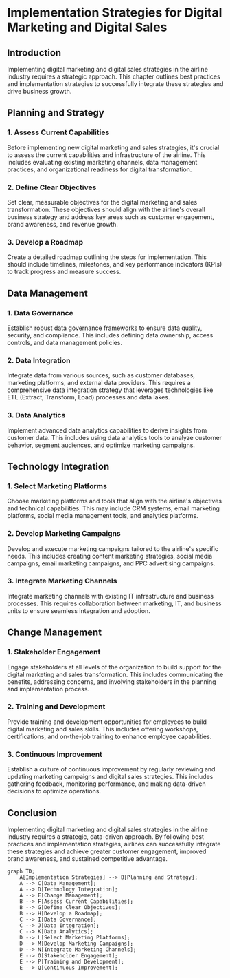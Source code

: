 # Implementation Strategies for Digital Marketing and Digital Sales

## Introduction

Implementing digital marketing and digital sales strategies in the airline industry requires a strategic approach. This chapter outlines best practices and implementation strategies to successfully integrate these strategies and drive business growth.

## Planning and Strategy

### 1. Assess Current Capabilities

Before implementing new digital marketing and sales strategies, it's crucial to assess the current capabilities and infrastructure of the airline. This includes evaluating existing marketing channels, data management practices, and organizational readiness for digital transformation.

### 2. Define Clear Objectives

Set clear, measurable objectives for the digital marketing and sales transformation. These objectives should align with the airline's overall business strategy and address key areas such as customer engagement, brand awareness, and revenue growth.

### 3. Develop a Roadmap

Create a detailed roadmap outlining the steps for implementation. This should include timelines, milestones, and key performance indicators (KPIs) to track progress and measure success.

## Data Management

### 1. Data Governance

Establish robust data governance frameworks to ensure data quality, security, and compliance. This includes defining data ownership, access controls, and data management policies.

### 2. Data Integration

Integrate data from various sources, such as customer databases, marketing platforms, and external data providers. This requires a comprehensive data integration strategy that leverages technologies like ETL (Extract, Transform, Load) processes and data lakes.

### 3. Data Analytics

Implement advanced data analytics capabilities to derive insights from customer data. This includes using data analytics tools to analyze customer behavior, segment audiences, and optimize marketing campaigns.

## Technology Integration

### 1. Select Marketing Platforms

Choose marketing platforms and tools that align with the airline's objectives and technical capabilities. This may include CRM systems, email marketing platforms, social media management tools, and analytics platforms.

### 2. Develop Marketing Campaigns

Develop and execute marketing campaigns tailored to the airline's specific needs. This includes creating content marketing strategies, social media campaigns, email marketing campaigns, and PPC advertising campaigns.

### 3. Integrate Marketing Channels

Integrate marketing channels with existing IT infrastructure and business processes. This requires collaboration between marketing, IT, and business units to ensure seamless integration and adoption.

## Change Management

### 1. Stakeholder Engagement

Engage stakeholders at all levels of the organization to build support for the digital marketing and sales transformation. This includes communicating the benefits, addressing concerns, and involving stakeholders in the planning and implementation process.

### 2. Training and Development

Provide training and development opportunities for employees to build digital marketing and sales skills. This includes offering workshops, certifications, and on-the-job training to enhance employee capabilities.

### 3. Continuous Improvement

Establish a culture of continuous improvement by regularly reviewing and updating marketing campaigns and digital sales strategies. This includes gathering feedback, monitoring performance, and making data-driven decisions to optimize operations.

## Conclusion

Implementing digital marketing and digital sales strategies in the airline industry requires a strategic, data-driven approach. By following best practices and implementation strategies, airlines can successfully integrate these strategies and achieve greater customer engagement, improved brand awareness, and sustained competitive advantage.

```mermaid
graph TD;
    A[Implementation Strategies] --> B[Planning and Strategy];
    A --> C[Data Management];
    A --> D[Technology Integration];
    A --> E[Change Management];
    B --> F[Assess Current Capabilities];
    B --> G[Define Clear Objectives];
    B --> H[Develop a Roadmap];
    C --> I[Data Governance];
    C --> J[Data Integration];
    C --> K[Data Analytics];
    D --> L[Select Marketing Platforms];
    D --> M[Develop Marketing Campaigns];
    D --> N[Integrate Marketing Channels];
    E --> O[Stakeholder Engagement];
    E --> P[Training and Development];
    E --> Q[Continuous Improvement];
```
